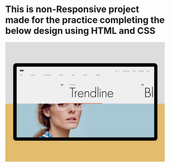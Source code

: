 # This is non-Responsive project made for the practice completing the below design using HTML and CSS

![Reference Design](./Design.png)